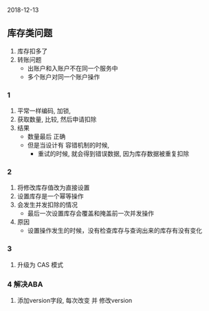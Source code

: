2018-12-13

## 库存类问题
1. 库存扣多了
2. 转账问题
    - 出账户和入账户不在同一个服务中
    - 多个账户对同一个账户操作
    
### 1
1. 平常一样编码, 加锁, 
2. 获取数量, 比较, 然后申请扣除
3. 结果
    - 数量最后 正确
    - 但是当设计有 容错机制的时候, 
        - 重试的时候, 就会得到错误数据, 因为库存数据被重复扣除

### 2
1. 将修改库存值改为直接设置
2. 设置库存是一个幂等操作
2. 会发生并发扣除的情况
    - 最后一次设置库存会覆盖和掩盖前一次并发操作
3. 原因
    - 设置操作发生的时候，没有检查库存与查询出来的库存有没有变化
    
### 3
1. 升级为 CAS 模式

### 4 解决ABA
1. 添加version字段, 每次改变 并 修改version